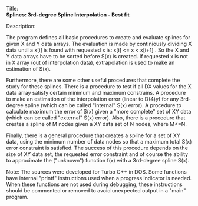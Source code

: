 Title:<br/>
<b>Splines: 3rd-degree Spline Interpolation - Best fit</b>

Description:<br/>
<p>The program defines all basic procedures to create and evaluate splines for given X and Y data arrays. The evaluation is made by continiously dividing X data until a x[i] is found with requested x is:  x[i] <= x < x[i+1]  . So the X and Y data arrays have to be sorted before S(x) is created. If requested x is not in X array (out of interpolation data), extrapolation is used to make an estimation of S(x).</p>
<p>Furthermore, there are some other useful procedures that complete the study for these splines. There is a procedure to test if all DX values for the X data array satisfy certain minimum and maximum constrains. A procedure to make an estimation of the interpolation error (linear to D(4)y) for any 3rd-degree spline (which can be called "internal" S(x) error). A procedure to calculate maximum the error of S(x) given a "more complete" set of XY data (which can be called "external" S(x) error). Also, there is a procedure that creates a spline of M nodes given a XY data set of N nodes, where M<=N.</p>
<p>Finally, there is a general procedure that creates a spline for a set of XY data, using the minimum number of data nodes so that a maximum total S(x) error constraint is satisfied. The success of this procedure depends on the size of XY data set, the requested error constraint and of course the ability to approximate the ("unknown") function f(x) with a 3rd-degree spline S(x).</p>
<p>Note: The sources were developed for Turbo C++ in DOS. Some functions have internal "printf" instructions used when a progress indicator is needed. When these functions are not used during debugging, these instructions should be commented or removed to avoid unexpected output in a "main" program.</p>
